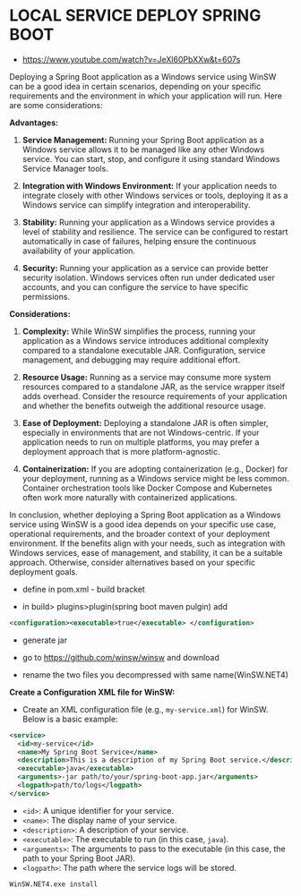# LOCAL SERVICE DEPLOY SPRING BOOT

- https://www.youtube.com/watch?v=JeXl60PbXXw&t=607s

Deploying a Spring Boot application as a Windows service using WinSW can be a good idea in certain scenarios, depending on your specific requirements and the environment in which your application will run. Here are some considerations:

**Advantages:**

1. **Service Management:** Running your Spring Boot application as a Windows service allows it to be managed like any other Windows service. You can start, stop, and configure it using standard Windows Service Manager tools.

2. **Integration with Windows Environment:** If your application needs to integrate closely with other Windows services or tools, deploying it as a Windows service can simplify integration and interoperability.

3. **Stability:** Running your application as a Windows service provides a level of stability and resilience. The service can be configured to restart automatically in case of failures, helping ensure the continuous availability of your application.

4. **Security:** Running your application as a service can provide better security isolation. Windows services often run under dedicated user accounts, and you can configure the service to have specific permissions.

**Considerations:**

1. **Complexity:** While WinSW simplifies the process, running your application as a Windows service introduces additional complexity compared to a standalone executable JAR. Configuration, service management, and debugging may require additional effort.

2. **Resource Usage:** Running as a service may consume more system resources compared to a standalone JAR, as the service wrapper itself adds overhead. Consider the resource requirements of your application and whether the benefits outweigh the additional resource usage.

3. **Ease of Deployment:** Deploying a standalone JAR is often simpler, especially in environments that are not Windows-centric. If your application needs to run on multiple platforms, you may prefer a deployment approach that is more platform-agnostic.

4. **Containerization:** If you are adopting containerization (e.g., Docker) for your deployment, running as a Windows service might be less common. Container orchestration tools like Docker Compose and Kubernetes often work more naturally with containerized applications.

In conclusion, whether deploying a Spring Boot application as a Windows service using WinSW is a good idea depends on your specific use case, operational requirements, and the broader context of your deployment environment. If the benefits align with your needs, such as integration with Windows services, ease of management, and stability, it can be a suitable approach. Otherwise, consider alternatives based on your specific deployment goals.

- define <finalName></finalName>  in pom.xml - build bracket

- in build> plugins>plugin(spring boot maven pulgin) add 

```xml
<configuration><executable>true</executable> </configuration>
```

- generate jar

- go to  https://github.com/winsw/winsw and download 

- rename the two files you decompressed with same name(WinSW.NET4)

**Create a Configuration XML file for WinSW:**

- Create an XML configuration file (e.g., `my-service.xml`) for WinSW. Below is a basic example:

```xml
<service>
  <id>my-service</id>
  <name>My Spring Boot Service</name>
  <description>This is a description of my Spring Boot service.</description>
  <executable>java</executable>
  <arguments>-jar path/to/your/spring-boot-app.jar</arguments>
  <logpath>path/to/logs</logpath>
</service>
```

- `<id>`: A unique identifier for your service.
- `<name>`: The display name of your service.
- `<description>`: A description of your service.
- `<executable>`: The executable to run (in this case, `java`).
- `<arguments>`: The arguments to pass to the executable (in this case, the path to your Spring Boot JAR).
- `<logpath>`: The path where the service logs will be stored.

```bash
WinSW.NET4.exe install
```
